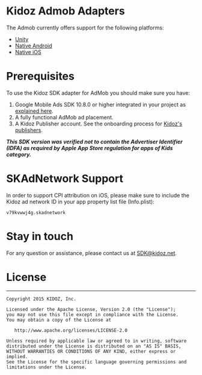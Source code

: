 # Kidoz Admob Adapters

The Admob currently offers support for the following platforms:

+ [Unity](/Mediation/AdMob%20Adapter/Unity)
+ [Native Android](/Mediation/AdMob%20Adapter/Android)
+ [Native iOS](/Mediation/AdMob%20Adapter/iOS)

# Prerequisites
To use the Kidoz SDK adapter for AdMob you should make sure you have:
1. Google Mobile Ads SDK 10.8.0 or higher integrated in your project as [explained here](https://developers.google.com/admob/ios/quick-start).
2. A fully functional AdMob ad placement.
3. A Kidoz Publisher account. See the onboarding process for [Kidoz's publishers](http://accounts.kidoz.net/publishers/register?utm_source=kidoz_github).

***This SDK version was verified not to contain the Advertiser Identifier (IDFA) as required by Apple App Store regulation for apps of Kids category.***

# SKAdNetwork Support
In order to support CPI attribution on iOS, please make sure to include the Kidoz ad network ID in your app property list file (Info.plist):

```
v79kvwwj4g.skadnetwork	
```

# Stay in touch 
For any question or assistance, please contact us at SDK@kidoz.net.
</br>

# License
--------

    Copyright 2015 KIDOZ, Inc.

    Licensed under the Apache License, Version 2.0 (the "License");
    you may not use this file except in compliance with the License.
    You may obtain a copy of the License at

       http://www.apache.org/licenses/LICENSE-2.0

    Unless required by applicable law or agreed to in writing, software
    distributed under the License is distributed on an "AS IS" BASIS,
    WITHOUT WARRANTIES OR CONDITIONS OF ANY KIND, either express or implied.
    See the License for the specific language governing permissions and
    limitations under the License.

